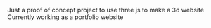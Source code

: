 Just a proof of concept project to use three js to make a 3d website
Currently working as a portfolio website

